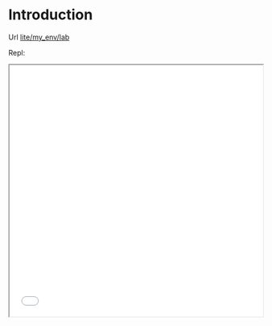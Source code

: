 # Introduction


Url  [lite/my_env/lab](my_env/lite/lab) 

Repl:

<iframe src="my_env/lite/repl/index.html?kernel=xpython&code=print('hello world')" width="100%" height="500px"></iframe>
